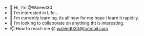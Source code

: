 - 👋 Hi, I’m @Waleed30
- 👀 I’m interested in Life...
- 🌱 I’m currently learning. its all new for me hope i learn it rapidily.
- 💞️ I’m looking to collaborate on anything tht is interesting.
- 📫 How to reach me @ waleed030@hotmail.com

<!---
Waleed30/Waleed30 is a ✨ special ✨ repository because its `README.md` (this file) appears on your GitHub profile.
You can click the Preview link to take a look at your changes.
--->
